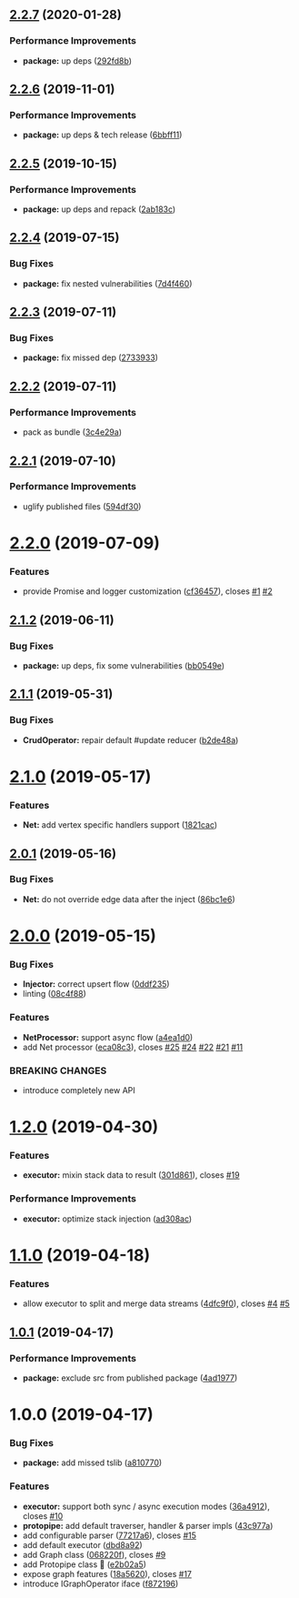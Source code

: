 ## [2.2.7](https://github.com/qiwi/protopipe/compare/v2.2.6...v2.2.7) (2020-01-28)


### Performance Improvements

* **package:** up deps ([292fd8b](https://github.com/qiwi/protopipe/commit/292fd8bc90cd802f4a3f37e435c22c4ffc0f2d08))

## [2.2.6](https://github.com/qiwi/protopipe/compare/v2.2.5...v2.2.6) (2019-11-01)


### Performance Improvements

* **package:** up deps & tech release ([6bbff11](https://github.com/qiwi/protopipe/commit/6bbff11))

## [2.2.5](https://github.com/qiwi/protopipe/compare/v2.2.4...v2.2.5) (2019-10-15)


### Performance Improvements

* **package:** up deps and repack ([2ab183c](https://github.com/qiwi/protopipe/commit/2ab183c))

## [2.2.4](https://github.com/qiwi/protopipe/compare/v2.2.3...v2.2.4) (2019-07-15)


### Bug Fixes

* **package:** fix nested vulnerabilities ([7d4f460](https://github.com/qiwi/protopipe/commit/7d4f460))

## [2.2.3](https://github.com/qiwi/protopipe/compare/v2.2.2...v2.2.3) (2019-07-11)


### Bug Fixes

* **package:** fix missed dep ([2733933](https://github.com/qiwi/protopipe/commit/2733933))

## [2.2.2](https://github.com/qiwi/protopipe/compare/v2.2.1...v2.2.2) (2019-07-11)


### Performance Improvements

* pack as bundle ([3c4e29a](https://github.com/qiwi/protopipe/commit/3c4e29a))

## [2.2.1](https://github.com/qiwi/protopipe/compare/v2.2.0...v2.2.1) (2019-07-10)


### Performance Improvements

* uglify published files ([594df30](https://github.com/qiwi/protopipe/commit/594df30))

# [2.2.0](https://github.com/qiwi/protopipe/compare/v2.1.2...v2.2.0) (2019-07-09)


### Features

* provide Promise and logger customization ([cf36457](https://github.com/qiwi/protopipe/commit/cf36457)), closes [#1](https://github.com/qiwi/protopipe/issues/1) [#2](https://github.com/qiwi/protopipe/issues/2)

## [2.1.2](https://github.com/qiwi/protopipe/compare/v2.1.1...v2.1.2) (2019-06-11)


### Bug Fixes

* **package:** up deps, fix some vulnerabilities ([bb0549e](https://github.com/qiwi/protopipe/commit/bb0549e))

## [2.1.1](https://github.com/qiwi/protopipe/compare/v2.1.0...v2.1.1) (2019-05-31)


### Bug Fixes

* **CrudOperator:** repair default #update reducer ([b2de48a](https://github.com/qiwi/protopipe/commit/b2de48a))

# [2.1.0](https://github.com/qiwi/protopipe/compare/v2.0.1...v2.1.0) (2019-05-17)


### Features

* **Net:** add vertex specific handlers support ([1821cac](https://github.com/qiwi/protopipe/commit/1821cac))

## [2.0.1](https://github.com/qiwi/protopipe/compare/v2.0.0...v2.0.1) (2019-05-16)


### Bug Fixes

* **Net:** do not override edge data after the inject ([86bc1e6](https://github.com/qiwi/protopipe/commit/86bc1e6))

# [2.0.0](https://github.com/qiwi/protopipe/compare/v1.2.0...v2.0.0) (2019-05-15)


### Bug Fixes

* **Injector:** correct upsert flow ([0ddf235](https://github.com/qiwi/protopipe/commit/0ddf235))
* linting ([08c4f88](https://github.com/qiwi/protopipe/commit/08c4f88))


### Features

* **NetProcessor:** support async flow ([a4ea1d0](https://github.com/qiwi/protopipe/commit/a4ea1d0))
* add Net processor ([eca08c3](https://github.com/qiwi/protopipe/commit/eca08c3)), closes [#25](https://github.com/qiwi/protopipe/issues/25) [#24](https://github.com/qiwi/protopipe/issues/24) [#22](https://github.com/qiwi/protopipe/issues/22) [#21](https://github.com/qiwi/protopipe/issues/21) [#11](https://github.com/qiwi/protopipe/issues/11)


### BREAKING CHANGES

* introduce completely new API

# [1.2.0](https://github.com/qiwi/protopipe/compare/v1.1.0...v1.2.0) (2019-04-30)


### Features

* **executor:** mixin stack data to result ([301d861](https://github.com/qiwi/protopipe/commit/301d861)), closes [#19](https://github.com/qiwi/protopipe/issues/19)


### Performance Improvements

* **executor:** optimize stack injection ([ad308ac](https://github.com/qiwi/protopipe/commit/ad308ac))

# [1.1.0](https://github.com/qiwi/protopipe/compare/v1.0.1...v1.1.0) (2019-04-18)


### Features

* allow executor to split and merge data streams ([4dfc9f0](https://github.com/qiwi/protopipe/commit/4dfc9f0)), closes [#4](https://github.com/qiwi/protopipe/issues/4) [#5](https://github.com/qiwi/protopipe/issues/5)

## [1.0.1](https://github.com/qiwi/protopipe/compare/v1.0.0...v1.0.1) (2019-04-17)


### Performance Improvements

* **package:** exclude src from published package ([4ad1977](https://github.com/qiwi/protopipe/commit/4ad1977))

# 1.0.0 (2019-04-17)


### Bug Fixes

* **package:** add missed tslib ([a810770](https://github.com/qiwi/protopipe/commit/a810770))


### Features

* **executor:** support both sync / async execution modes ([36a4912](https://github.com/qiwi/protopipe/commit/36a4912)), closes [#10](https://github.com/qiwi/protopipe/issues/10)
* **protopipe:** add default traverser, handler & parser impls ([43c977a](https://github.com/qiwi/protopipe/commit/43c977a))
* add configurable parser ([77217a6](https://github.com/qiwi/protopipe/commit/77217a6)), closes [#15](https://github.com/qiwi/protopipe/issues/15)
* add default executor ([dbd8a92](https://github.com/qiwi/protopipe/commit/dbd8a92))
* add Graph class ([068220f](https://github.com/qiwi/protopipe/commit/068220f)), closes [#9](https://github.com/qiwi/protopipe/issues/9)
* add Protopipe class 🎉 ([e2b02a5](https://github.com/qiwi/protopipe/commit/e2b02a5))
* expose graph features ([18a5620](https://github.com/qiwi/protopipe/commit/18a5620)), closes [#17](https://github.com/qiwi/protopipe/issues/17)
* introduce IGraphOperator iface ([f872196](https://github.com/qiwi/protopipe/commit/f872196))
